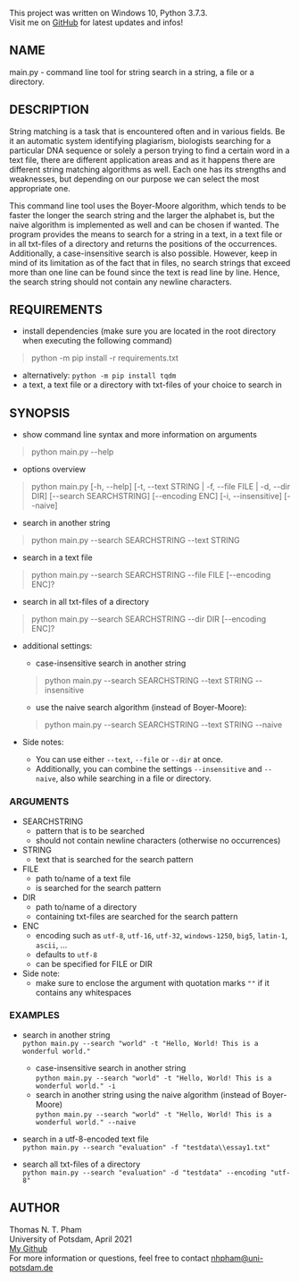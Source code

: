This project was written on Windows 10, Python 3.7.3.  
Visit me on [GitHub](https://github.com/thommy24/StringMatcher) for latest updates and infos!

## NAME
main.py - command line tool for string search in a string, a file or a directory.

## DESCRIPTION
String matching is a task that is encountered often and in various fields. Be it an automatic system identifying plagiarism, biologists searching for a particular DNA sequence or solely a person trying to find a certain word in a text file, there are different application areas and as it happens there are different string matching algorithms as well. Each one has its strengths and weaknesses, but depending on our purpose we can select the most appropriate one.

This command line tool uses the Boyer-Moore algorithm, which tends to be faster the longer the search string and the larger the alphabet is, but the naive algorithm is implemented as well and can be chosen if wanted. The program provides the means to search for a string in a text, in a text file or in all txt-files of a directory and returns the positions of the occurrences. Additionally, a case-insensitive search is also possible. However, keep in mind of its limitation as of the fact that in files, no search strings that exceed more than one line can be found since the text is read line by line. Hence, the search string should not contain any newline characters.

##  REQUIREMENTS
- install dependencies (make sure you are located in the root directory when executing the following command)  
> python -m pip install -r requirements.txt  
- alternatively: `python -m pip install tqdm`
- a text, a text file or a directory with txt-files of your choice to search in

## SYNOPSIS
- show command line syntax and more information on arguments
> python main.py --help

- options overview
> python main.py [-h, --help] [-t, --text STRING | -f, --file FILE | -d, --dir DIR] [--search SEARCHSTRING] [--encoding ENC] [-i, --insensitive] [--naive]

- search in another string
> python main.py --search SEARCHSTRING --text STRING

- search in a text file
> python main.py --search SEARCHSTRING --file FILE [--encoding ENC]?

- search in all txt-files of a directory
> python main.py --search SEARCHSTRING --dir DIR [--encoding ENC]?

- additional settings:
    - case-insensitive search in another string
    > python main.py --search SEARCHSTRING --text STRING --insensitive

    - use the naive search algorithm (instead of Boyer-Moore):
    > python main.py --search SEARCHSTRING --text STRING --naive

- Side notes:
    - You can use either `--text`, `--file` or `--dir` at once.
    - Additionally, you can combine the settings `--insensitive` and `--naive`, also while searching in a file or directory.

### ARGUMENTS
- SEARCHSTRING
    - pattern that is to be searched
    - should not contain newline characters (otherwise no occurrences)
- STRING
    - text that is searched for the search pattern
- FILE
    - path to/name of a text file
    - is searched for the search pattern
- DIR
    - path to/name of a directory
    - containing txt-files are searched for the search pattern
- ENC
    - encoding such as `utf-8`, `utf-16`, `utf-32`, `windows-1250`, `big5`, `latin-1`, `ascii`, ...
    - defaults to `utf-8`
    - can be specified for FILE or DIR
- Side note:
    - make sure to enclose the argument with quotation marks `""` if it contains any whitespaces

### EXAMPLES
- search in another string  
`python main.py --search "world" -t "Hello, World! This is a wonderful world."`
    - case-insensitive search in another string  
    `python main.py --search "world" -t "Hello, World! This is a wonderful world." -i`
    - search in another string using the naive algorithm (instead of Boyer-Moore)  
    `python main.py --search "world" -t "Hello, World! This is a wonderful world." --naive`

- search in a utf-8-encoded text file  
`python main.py --search "evaluation" -f "testdata\\essay1.txt"`

- search all txt-files of a directory  
`python main.py --search "evaluation" -d "testdata" --encoding "utf-8"`

## AUTHOR
Thomas N. T. Pham  
University of Potsdam, April 2021  
[My Github](https://github.com/thommy24/StringMatcher)  
For more information or questions, feel free to contact nhpham@uni-potsdam.de
